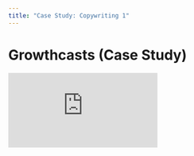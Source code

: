 ```yaml
---
title: "Case Study: Copywriting 1"
---
```


# Growthcasts (Case Study)

<div class='embed-container'><iframe src='https://player.vimeo.com/video/221739966' frameborder='0' webkitAllowFullScreen mozallowfullscreen allowFullScreen></iframe></div>